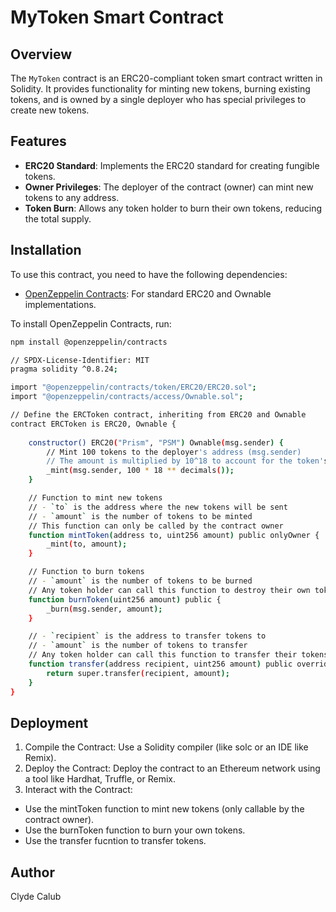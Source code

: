 # MyToken Smart Contract

## Overview

The `MyToken` contract is an ERC20-compliant token smart contract written in Solidity. It provides functionality for minting new tokens, burning existing tokens, and is owned by a single deployer who has special privileges to create new tokens.

## Features

- **ERC20 Standard**: Implements the ERC20 standard for creating fungible tokens.
- **Owner Privileges**: The deployer of the contract (owner) can mint new tokens to any address.
- **Token Burn**: Allows any token holder to burn their own tokens, reducing the total supply.

## Installation

To use this contract, you need to have the following dependencies:

- [OpenZeppelin Contracts](https://github.com/OpenZeppelin/openzeppelin-contracts): For standard ERC20 and Ownable implementations.

To install OpenZeppelin Contracts, run:
```bash
npm install @openzeppelin/contracts

// SPDX-License-Identifier: MIT
pragma solidity ^0.8.24;

import "@openzeppelin/contracts/token/ERC20/ERC20.sol";
import "@openzeppelin/contracts/access/Ownable.sol";

// Define the ERCToken contract, inheriting from ERC20 and Ownable
contract ERCToken is ERC20, Ownable {
    
    constructor() ERC20("Prism", "PSM") Ownable(msg.sender) {
        // Mint 100 tokens to the deployer's address (msg.sender)
        // The amount is multiplied by 10^18 to account for the token's decimal places
        _mint(msg.sender, 100 * 18 ** decimals());
    }

    // Function to mint new tokens
    // - `to` is the address where the new tokens will be sent
    // - `amount` is the number of tokens to be minted
    // This function can only be called by the contract owner
    function mintToken(address to, uint256 amount) public onlyOwner {
        _mint(to, amount);
    }

    // Function to burn tokens
    // - `amount` is the number of tokens to be burned
    // Any token holder can call this function to destroy their own tokens
    function burnToken(uint256 amount) public {
        _burn(msg.sender, amount);
    }

    // - `recipient` is the address to transfer tokens to
    // - `amount` is the number of tokens to transfer
    // Any token holder can call this function to transfer their tokens to another address
    function transfer(address recipient, uint256 amount) public override returns (bool) {
        return super.transfer(recipient, amount);
    }
}
```
## Deployment
1. Compile the Contract: Use a Solidity compiler (like solc or an IDE like Remix).
2. Deploy the Contract: Deploy the contract to an Ethereum network using a tool like Hardhat, Truffle, or Remix.
3. Interact with the Contract:
- Use the mintToken function to mint new tokens (only callable by the contract owner).
- Use the burnToken function to burn your own tokens.
- Use the transfer fucntion to transfer tokens.

## Author
Clyde Calub
